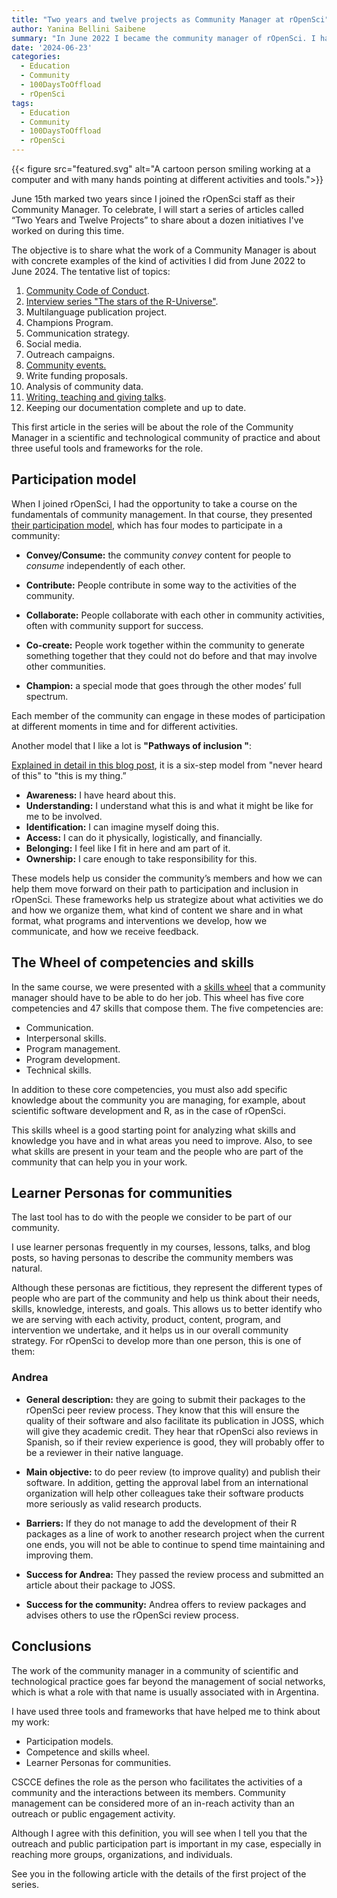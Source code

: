 ```yaml
---
title: "Two years and twelve projects as Community Manager at rOpenSci"
author: Yanina Bellini Saibene
summary: "In June 2022 I became the community manager of rOpenSci. I have learned a lot during this time. I am going to share 12 projects I was involved in these two years to tell you more about the kind of work and activities a community manager of a technology community of practice does." 
date: '2024-06-23'
categories:
  - Education
  - Community
  - 100DaysToOffload
  - rOpenSci
tags:
  - Education
  - Community
  - 100DaysToOffload
  - rOpenSci
---
```


{{< figure src="featured.svg" alt="A cartoon person smiling working at a computer and with many hands pointing at different activities and tools.">}}

June 15th marked two years since I joined the rOpenSci staff as their Community Manager. To celebrate, I will start a series of articles called “Two Years and Twelve Projects” to share about a dozen initiatives I've worked on during this time.

The objective is to share what the work of a Community Manager is about with concrete examples of the kind of activities I did from June 2022 to June 2024. The tentative list of topics:

1. [Community Code of Conduct](/blog/2024-06-28-ropensci-2years-coc-en/).
2. [Interview series "The stars of the R-Universe"](/blog/2024-06-30-ropensci-2years-r-universe-en/).
3. Multilanguage publication project.
4. Champions Program.
5. Communication strategy.
6. Social media. 
7. Outreach campaigns.
8. [Community events.](/blog/2024-12-14-ropensci-2years-commevents-en/)
9. Write funding proposals.
10. Analysis of community data.
11. [Writing, teaching and giving talks](/blog/2024-07-28-ropensci-2years-writing-speaking-teaching-en/).
12. Keeping our documentation complete and up to date. 

This first article in the series will be about the role of the Community Manager in a scientific and technological community of practice and about three useful tools and frameworks for the role.  

## Participation model 

When I joined rOpenSci, I had the opportunity to take a course on the fundamentals of community management. In that course, they presented [their participation model](https://www.cscce.org/resources/cpm/), which has four modes to participate in a community:

* **Convey/Consume:** the community *convey* content for people to *consume* independently of each other.

* **Contribute:** People contribute in some way to the activities of the community.

* **Collaborate:** People collaborate with each other in community activities, often with community support for success. 

* **Co-create:** People work together within the community to generate something together that they could not do before and that may involve other communities.

* **Champion:** a special mode that goes through the other modes’ full spectrum. 

Each member of the community can engage in these modes of participation at different moments in time and for different activities. 

Another model that I like a lot is **"Pathways of inclusion "**: 

[Explained in detail in this blog post](https://www.harihareswara.net/posts/2022/the-pathway-to-inclusion-insight-from-alex-bayley/), it is a six-step model from "never heard of this" to "this is my thing.”

* **Awareness:** I have heard about this.
* **Understanding:** I understand what this is and what it might be like for me to be involved.
* **Identification:** I can imagine myself doing this.
* **Access:** I can do it physically, logistically, and financially.
* **Belonging:** I feel like I fit in here and am part of it. 
* **Ownership:** I care enough to take responsibility for this.

These models help us consider the community’s members and how we can help them move forward on their path to participation and inclusion in rOpenSci. These frameworks help us strategize about what activities we do and how we organize them, what kind of content we share and in what format, what programs and interventions we develop, how we communicate, and how we receive feedback.

## The Wheel of competencies and skills

In the same course, we were presented with a [skills wheel](https://zenodo.org/records/4437294) that a community manager should have to be able to do her job.  This wheel has five core competencies and 47 skills that compose them. The five competencies are:

* Communication.
* Interpersonal skills.
* Program management.
* Program development.
* Technical skills.

In addition to these core competencies, you must also add specific knowledge about the community you are managing, for example, about scientific software development and R, as in the case of rOpenSci.

This skills wheel is a good starting point for analyzing what skills and knowledge you have and in what areas you need to improve.  Also, to see what skills are present in your team and the people who are part of the community that can help you in your work.

## Learner Personas for communities  

The last tool has to do with the people we consider to be part of our community.  

I use learner personas frequently in my courses, lessons, talks, and blog posts, so having personas to describe the community members was natural.

Although these personas are fictitious, they represent the different types of people who are part of the community and help us think about their needs, skills, knowledge, interests, and goals.  This allows us to better identify who we are serving with each activity, product, content, program, and intervention we undertake, and it helps us in our overall community strategy.  For rOpenSci to develop more than one person, this is one of them:

### Andrea

* **General description:** they are going to submit their packages to the rOpenSci peer review process. They know that this will ensure the quality of their software and also facilitate its publication in JOSS, which will give they academic credit. They hear that rOpenSci also reviews in Spanish, so if their review experience is good, they will probably offer to be a reviewer in their native language. 

* **Main objective:** to do peer review (to improve quality) and publish their software. In addition, getting the approval label from an international organization will help other colleagues take their software products more seriously as valid research products.

* **Barriers:** If they do not manage to add the development of their R packages as a line of work to another research project when the current one ends, you will not be able to continue to spend time maintaining and improving them. 

* **Success for Andrea:** They passed the review process and submitted an article about their package to JOSS. 

* **Success for the community:** Andrea offers to review packages and advises others to use the rOpenSci review process.

## Conclusions

The work of the community manager in a community of scientific and technological practice goes far beyond the management of social networks, which is what a role with that name is usually associated with in Argentina. 

I have used three tools and frameworks that have helped me to think about my work:

* Participation models.
* Competence and skills wheel.
* Learner Personas for communities.

CSCCE defines the role as the person who facilitates the activities of a community and the interactions between its members. Community management can be considered more of an in-reach activity than an outreach or public engagement activity.

Although I agree with this definition, you will see when I tell you that the outreach and public participation part is important in my case, especially in reaching more groups, organizations, and individuals.

See you in the following article with the details of the first project of the series.
